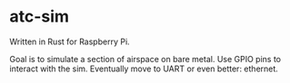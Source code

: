 # atc-sim

Written in Rust for Raspberry Pi.

Goal is to simulate a section of airspace on bare metal. Use GPIO pins to interact with the sim. Eventually move to UART or even better: ethernet.
